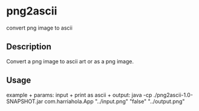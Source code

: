 # png2ascii
convert png image to ascii

## Description
Convert a png image to ascii art or as a png image.

## Usage
example + params: input + print as ascii + output:
java -cp ./png2ascii-1.0-SNAPSHOT.jar com.harriahola.App "../input.png" "false" "../output.png"